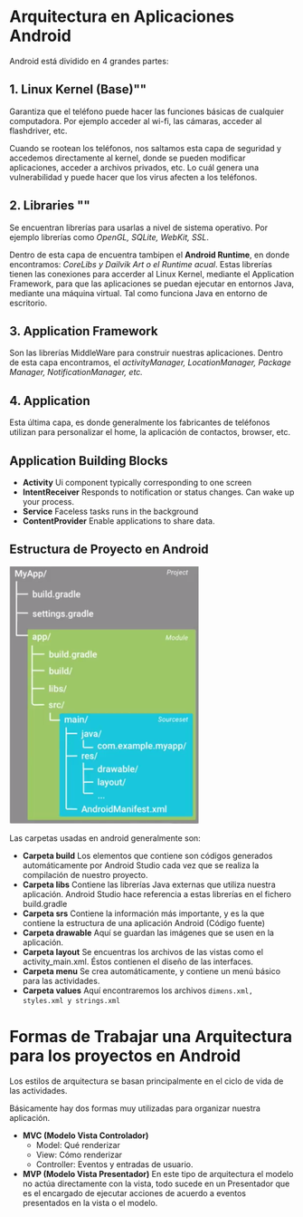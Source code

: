 # Arquitectura en Aplicaciones Android

Android está dividido en 4 grandes partes:

## 1. Linux Kernel (Base)""
Garantiza que el teléfono puede hacer las funciones básicas de cualquier computadora. Por ejemplo acceder al wi-fi, las cámaras, acceder al flashdriver, etc. 

Cuando se rootean los teléfonos, nos saltamos esta capa de seguridad y accedemos directamente al kernel, donde se pueden modificar aplicaciones, acceder a archivos privados, etc. Lo cuál genera una vulnerabilidad y puede hacer que los virus afecten a los teléfonos.

## 2. Libraries ""
Se encuentran librerías para usarlas a nivel de sistema operativo. Por ejemplo librerías como *OpenGL, SQLite, WebKit, SSL*. 

Dentro de esta capa de encuentra tambipen el **Android Runtime**, en donde encontramos: *CoreLibs y Dailvik Art o el Runtime acual*. Estas librerías  tienen las conexiones para accerder al Linux Kernel, mediante el Application Framework, para que las aplicaciones se puedan ejecutar en entornos Java, mediante una máquina virtual. Tal como funciona Java en entorno de escritorio.

## 3. Application Framework ##
Son las librerías MiddleWare para construir nuestras aplicaciones. Dentro de esta capa encontramos, el *activityManager, LocationManager, Package Manager, NotificationManager, etc.*

## 4. Application ##
Esta última capa, es donde generalmente los fabricantes de teléfonos utilizan para personalizar el home, la aplicación de contactos, browser, etc.


## Application Building Blocks
- **Activity**
Ui component typically corresponding to one screen
- **IntentReceiver**
Responds to notification or status changes. Can wake up your process.
- **Service**
Faceless tasks runs in the background
- **ContentProvider**
Enable applications to share data.

## Estructura de Proyecto en Android

![Estructura de proyecto en Android](images/proyect-structure.png)

Las carpetas usadas en android generalmente son:
- **Carpeta build** Los elementos que contiene son códigos generados automáticamente por Android Studio cada vez que se realiza la compilación de nuestro proyecto.
- **Carpeta libs** Contiene las librerías Java externas que utiliza nuestra aplicación. Android Studio hace referencia a estas librerías en el fichero build.gradle 
- **Carpeta srs** Contiene la información más importante, y es la que contiene la estructura de una aplicación Android (Código fuente)
- **Carpeta drawable** Aquí se guardan las imágenes que se usen en la aplicación.
- **Carpeta layout** Se encuentras los archivos de las vistas como el activity_main.xml. Éstos contienen el diseño de las interfaces.
- **Carpeta menu** Se crea automáticamente, y contiene un menú básico para las actividades.
- **Carpeta values** Aquí encontraremos los archivos `dimens.xml, styles.xml y strings.xml`


# Formas de Trabajar una Arquitectura para los proyectos en Android

Los estilos de arquitectura se basan principalmente en el ciclo de vida de  las actividades.


Básicamente hay dos formas muy utilizadas para organizar nuestra aplicación.
- **MVC (Modelo Vista Controlador)**
	- Model: Qué renderizar
	- View: Cómo renderizar
	- Controller: Eventos y entradas de usuario.
- **MVP (Modelo Vista Presentador)**
En este tipo de arquitectura el modelo no actúa directamente con la vista, todo sucede en un Presentador que es el encargado de ejecutar acciones de acuerdo a eventos presentados en la vista o el modelo. 
